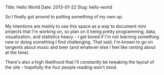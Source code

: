 Title: Hello World
Date: 2013-01-22
Slug: hello-world

So I finally got around to putting something of my own up.

My intentions are mainly to use this space as a way to document mini projects that I'm working on, so plan on it being pretty programming, data, visualization, and statistics heavy - I get bored if I'm not learning something new or doing something I find challenging.  That said, I'm known to go on tangents about music and beer (and whatever else I feel like ranting about at the time).

There's also a high likelihood that I'll constantly be tweaking the layout of the site - hopefully the four people reading won't mind.
